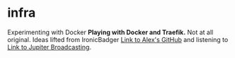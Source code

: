 # infra
Experimenting with Docker 
**Playing with Docker and Traefik.**
Not at all original. Ideas lifted from IronicBadger [Link to Alex's GitHub](https://github.com/IronicBadger/infra) and listening to [Link to Jupiter Broadcasting](https://www.jupiterbroadcasting.com/).

